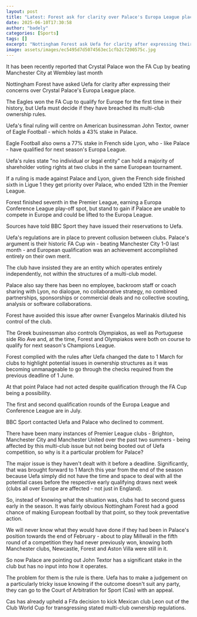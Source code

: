 ```yaml
---
layout: post
title: "Latest: Forest ask for clarity over Palace's Europa League place"
date: 2025-06-10T17:30:58
author: "badely"
categories: [Sports]
tags: []
excerpt: "Nottingham Forest ask Uefa for clarity after expressing their concerns over Crystal Palace's Europa League place."
image: assets/images/ec5495d7d5074563ec1cfb2c7200575c.jpg
---
```


It has been recently reported that Crystal Palace won the FA Cup by beating Manchester City at Wembley last month

Nottingham Forest have asked Uefa for clarity after expressing their concerns over Crystal Palace's Europa League place. 

The Eagles won the FA Cup to qualify for Europe for the first time in their history, but Uefa must decide if they have breached its multi-club ownership rules. 

Uefa's final ruling will centre on American businessman John Textor, owner of Eagle Football - which holds a 43% stake in Palace.

Eagle Football also owns a 77% stake in French side Lyon, who - like Palace - have qualified for next season's Europa League.

Uefa's rules state "no individual or legal entity" can hold a majority of shareholder voting rights at two clubs in the same European tournament.

If a ruling is made against Palace and Lyon, given the French side finished sixth in Ligue 1 they get priority over Palace, who ended 12th in the Premier League.

Forest finished seventh in the Premier League, earning a Europa Conference League play-off spot, but stand to gain if Palace are unable to compete in Europe and could be lifted to the Europa League.

Sources have told BBC Sport they have issued their reservations to Uefa. 

Uefa's regulations are in place to prevent collusion between clubs. Palace's argument is their historic FA Cup win - beating Manchester City 1-0 last month - and European qualification was an achievement accomplished entirely on their own merit.

The club have insisted they are an entity which operates entirely independently, not within the structures of a multi-club model.

Palace also say there has been no employee, backroom staff or coach sharing with Lyon, no dialogue, no collaborative strategy, no combined partnerships, sponsorships or commercial deals and no collective scouting, analysis or software collaborations.

Forest have avoided this issue after owner Evangelos Marinakis diluted his control of the club.

The Greek businessman also controls Olympiakos, as well as Portuguese side Rio Ave and, at the time, Forest and Olympiakos were both on course to qualify for next season's Champions League. 

Forest complied with the rules after Uefa changed the date to 1 March for clubs to highlight potential issues in ownership structures as it was becoming unmanageable to go through the checks required from the previous deadline of 1 June. 

At that point Palace had not acted despite qualification through the FA Cup being a possibility. 

The first and second qualification rounds of the Europa League and Conference League are in July.

BBC Sport contacted Uefa and Palace who declined to comment. 

There have been many instances of Premier League clubs - Brighton, Manchester City and Manchester United over the past two summers - being affected by this multi-club issue but not being booted out of Uefa competition, so why is it a particular problem for Palace?

The major issue is they haven't dealt with it before a deadline. Significantly, that was brought forward to 1 March this year from the end of the season because Uefa simply did not have the time and space to deal with all the potential cases before the respective early qualifying draws next week (clubs all over Europe are affected - not just in England).

So, instead of knowing what the situation was, clubs had to second guess early in the season. It was fairly obvious Nottingham Forest had a good chance of making European football by that point, so they took preventative action.

We will never know what they would have done if they had been in Palace's position towards the end of February - about to play Millwall in the fifth round of a competition they had never previously won, knowing both Manchester clubs, Newcastle, Forest and Aston Villa were still in it.

So now Palace are pointing out John Textor has a significant stake in the club but has no input into how it operates.

The problem for them is the rule is there. Uefa has to make a judgement on a particularly tricky issue knowing if the outcome doesn't suit any party, they can go to the Court of Arbitration for Sport (Cas) with an appeal.

Cas has already upheld a Fifa decision to kick Mexican club Leon out of the Club World Cup for transgressing stated multi-club ownership regulations.

